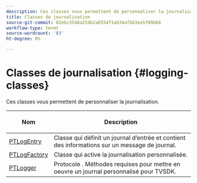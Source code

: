 ```yaml
---
description: Ces classes vous permettent de personnaliser la journalisation.
title: Classes de journalisation
source-git-commit: 02ebc3548a254b2a6554f1ab34afbb3ea5f09bb8
workflow-type: tm+mt
source-wordcount: '83'
ht-degree: 0%

---
```


# Classes de journalisation {#logging-classes}

Ces classes vous permettent de personnaliser la journalisation.

<table frame="all" colsep="1" rowsep="1" id="table_389797D3CEF14EA2862E0B20C6E6CC41"> 
 <thead> 
  <tr rowsep="1"> 
   <th colname="1" class="entry"> <p>Nom </p> </th> 
   <th colname="2" class="entry"> <p>Description </p> </th> 
  </tr> 
 </thead>
 <tbody> 
  <tr rowsep="1"> 
   <td colname="1" rowsep="0"> <a href="https://help.adobe.com/en_US/primetime/api/psdk/appledoc/Classes/PTLogEntry.html" format="html" scope="external"> PTLogEntry</a> </td> 
   <td colname="2" rowsep="0"> Classe qui définit un journal d’entrée et contient des informations sur un message de journal. </td> 
  </tr> 
  <tr rowsep="1"> 
   <td colname="1"> <a href="https://help.adobe.com/en_US/primetime/api/psdk/appledoc/Classes/PTLogFactory.html" format="html" scope="external"> PTLogFactory</a> </td> 
   <td colname="2"> Classe qui active la journalisation personnalisée.</td> 
  </tr> 
  <tr rowsep="1"> 
   <td colname="1"> <a href="https://help.adobe.com/en_US/primetime/api/psdk/appledoc/Protocols/PTLogger.html" format="html" scope="external"> PTLogger</a> </td> 
   <td colname="2"> Protocole . Méthodes requises pour mettre en oeuvre un journal personnalisé pour TVSDK. </td> 
  </tr> 
 </tbody> 
</table>
